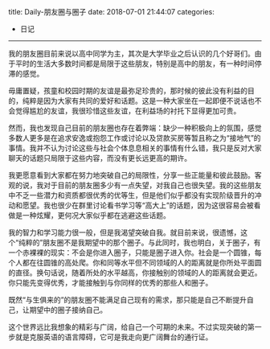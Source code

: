 title: Daily-朋友圈与圈子
date: 2018-07-01 21:44:07
categories:
- 日记

---

我的朋友圈目前来说以高中同学为主，其次是大学毕业之后认识的几个好哥们。由于平时的生活大多数时间都是局限于这些朋友，特别是高中的朋友，有一种时间停滞的感觉。

毋庸置疑，孩童和校园时期的友谊是最弥足珍贵的，那时候的彼此没有利益的目的，纯粹是因为大家有共同的爱好和话题。这是一种大家坐在一起即便不说话也不会觉得尴尬的友谊，我很珍惜这些友谊，在利益场的衬托下显得更加可贵。

然而，我也发现自己目前的朋友圈也存在着弊端：缺少一种积极向上的氛围，感觉多数人更多是在追求安逸或抱怨工作或讨论以及贷款买房等暂且称之为“接地气”的事情。我并不认为讨论这些与社会个体息息相关的事情有什么错，我只是反对大家聊天的话题只局限于这些内容，而没有更长远更高的期许。

我更愿意看到大家都在努力地突破自己的局限性，分享一些正能量和彼此鼓励。客观的说，我对于目前的朋友圈多少有一点失望，对我自己也很失望。我的这些朋友中不乏一些潜力和资质都很优秀的优等生，但是他们似乎都没有实现阶级晋升的冲动和愿望。我也很少在群里讨论看书学习等“高大上”的话题，因为这很容易会被看做是一种炫耀，更何况大家似乎都在逃避这些话题。

我的智力和学习能力很一般，但是我渴望突破自我。就目前来说，很遗憾，这个“纯粹的”朋友圈不是我期望中的那个圈子。与此同时，我也明白，关于圈子，有一个赤裸裸的现实：不会是你进入圈子，只能是圈子进入你。社会是一个圆锥，每个人都在往圆锥的高处爬。你和同等水平但不同领域的人的距离就是你所处平面圆的直径。换句话说，随着所处的水平越高，你接触别的领域的人的距离就会更近。你只能先变得优秀，才能接触到与你同样的优秀的那些人和圈子。

既然“与生俱来的”的朋友圈不能满足自己现有的需求，那只能是自己不断提升自己，让期望中的圈子接纳自己。

这个世界远比我想象的精彩与广阔，给自己一个可期的未来。不过实现突破的第一步就是克服英语的语言障碍，它可是我走向更广阔舞台的通行证。
